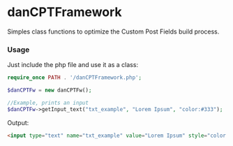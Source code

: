 # danCPTFramework
Simples class functions to optimize the Custom Post Fields build process.

### Usage

Just include the php file and use it as a class:

~~~ php
require_once PATH . '/danCPTFramework.php';

$danCPTFw = new danCPTFw();

//Example, prints an input
$danCPTFw->getInput_text("txt_example", "Lorem Ipsum", "color:#333");
~~~

Output:

~~~ html
<input type="text" name="txt_example" value="Lorem Ipsum" style="color:#333" />
~~~
